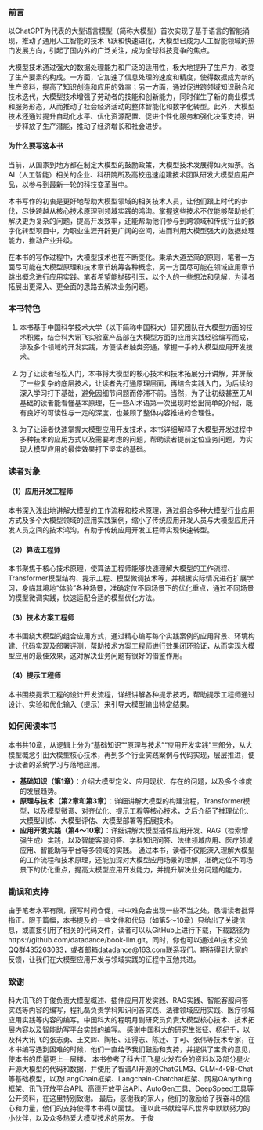 ### 前言
以ChatGPT为代表的大型语言模型（简称大模型）首次实现了基于语言的智能涌现，推动了通用人工智能的技术飞跃和快速进化，大模型已成为人工智能领域的热门发展方向，引起了国内外的广泛关注，成为全球科技竞争的焦点。

大模型技术通过强大的数据处理能力和广泛的适用性，极大地提升了生产力，改变了生产要素的构成。一方面，它加速了信息处理的速度和精度，使得数据成为新的生产资料，提高了知识创造和应用的效率；另一方面，通过促进跨领域知识融合和技术迭代，大模型技术增强了劳动者的技能和创新能力，同时催生了新的商业模式和服务形态，从而推动了社会经济活动的整体智能化和数字化转型。此外，大模型技术还通过提升自动化水平、优化资源配置、促进个性化服务和强化决策支持，进一步释放了生产潜能，推动了经济增长和社会进步。

#### 为什么要写这本书




当前，从国家到地方都在制定大模型的鼓励政策，大模型技术发展得如火如荼。各AI（人工智能）相关的企业、科研院所及高校迅速组建技术团队研发大模型应用产品，以参与到最新一轮的科技变革当中。

本书写作的初衷是更好地帮助大模型领域的相关技术人员，让他们跟上时代的步伐，尽快跨越从核心技术原理到领域实践的鸿沟。掌握这些技术不仅能够帮助他们解决更为复杂的问题，提高开发效率，还能帮助他们参与到跨领域和传统行业的数字化转型项目中，为职业生涯开辟更广阔的空间，进而利用大模型强大的数据处理能力，推动产业升级。

在本书的写作过程中，大模型技术也在不断变化。秉承大道至简的原则，笔者一方面尽可能在大模型原理和技术章节统筹各种概念，另一方面尽可能在领域应用章节跳出概念进行应用实践。笔者希望能抛砖引玉，以个人的一些想法和见解，为读者拓展出更深入、更全面的思路去解决业务问题。

### 本书特色
1. 本书基于中国科学技术大学（以下简称中国科大）研究团队在大模型方面的技术积累，结合科大讯飞实验室产品部在大模型方面的应用实践经验编写而成，涉及多个领域的开发实践，方便读者触类旁通，掌握一手的大模型应用开发技术。

2. 为了让读者轻松入门，本书将大模型的核心技术和技术拓展分开讲解，并屏蔽了一些复杂的底层技术，让读者先打通原理层面，再结合实践入门，为后续的深入学习打下基础，避免因细节问题而停滞不前。当然，为了让初级甚至无AI基础的读者能看懂基本原理，在一些AI术语第一次出现时给出简单的介绍，既有良好的可读性与一定的深度，也兼顾了整体内容推进的合理性。 

3. 为了让读者快速掌握大模型应用开发技术，本书详细解释了大模型开发过程中多种技术的应用方式以及需要考虑的问题，帮助读者提前定位业务问题，为实现大模型应用的最佳效果打下坚实的基础。

### 读者对象
#### （1）应用开发工程师
本书深入浅出地讲解大模型的工作流程和技术原理，通过组合多种大模型行业应用方式及多个大模型领域的应用实践案例，缩小了传统应用开发人员与大模型应用开发人员之间的技术鸿沟，有助于传统应用开发工程师实现快速转型。
#### （2）算法工程师 
本书聚焦于核心技术原理，使算法工程师能够快速理解大模型的工作流程、Transformer模型结构、提示工程、模型微调技术等，并根据实际情况进行扩展学习，身临其境地“体验”各种场景，准确定位不同场景下的优化重点，通过不同场景的模型微调实践，快速适配合适的模型优化方法。 
#### （3）技术方案工程师 
本书围绕大模型的组合应用方式，通过精心编写每个实践案例的应用背景、环境构建、代码实现及部署评测，帮助技术方案工程师进行效果闭环验证，从而实现大模型应用的最佳效果，这对解决业务问题有很好的借鉴作用。 
#### （4）提示工程师 
本书围绕提示工程的设计开发流程，详细讲解各种提示技巧，帮助提示工程师通过设计、实验和优化输入（提示）来引导大模型输出特定结果。 

### 如何阅读本书
本书共10章，从逻辑上分为“基础知识”“原理与技术”“应用开发实践”三部分，从大模型概念引出大模型核心技术，再到多个行业实践案例与代码实现，层层推进，便于读者的系统学习与落地应用。
- **基础知识（第1章）**：介绍大模型定义、应用现状、存在的问题，以及多个维度的发展趋势。
- **原理与技术（第2章和第3章）**：详细讲解大模型的构建流程，Transformer模型，以及模型微调、对齐优化、提示工程等核心技术，之后介绍了推理优化、大模型训练、大模型评估、大模型部署等拓展技术。 
- **应用开发实践（第4～10章）**：详细讲解大模型插件应用开发、RAG（检索增强生成）实践，以及智能客服问答、学科知识问答、法律领域应用、医疗领域应用、智能助写平台等多领域的实践。
通过本书，读者不仅能深入理解大模型的工作流程和技术原理，还能加深对大模型应用场景的理解，准确定位不同场景下的优化重点，提高大模型应用开发能力，并提升解决业务问题的能力。

### 勘误和支持
由于笔者水平有限，撰写时间仓促，书中难免会出现一些不当之处，恳请读者批评指正。限于篇幅，本书提及的一些文件和代码（如第5～10章）只给出了关键信息，或直接引用了相关的代码文件，读者可以从GitHub上进行下载，下载路径为https://github.com/datadance/book-llm.git。同时，你也可以通过AI技术交流QQ群435263033，或者邮箱datadance@163.com联系我们。期待得到大家的反馈，让我们在大模型应用开发与领域实践的征程中互勉共进。

### 致谢
科大讯飞的于俊负责大模型概述、插件应用开发实践、RAG实践、智能客服问答实践等内容的编写，程礼磊负责学科知识问答实践、法律领域应用实践、医疗领域应用实践等内容的编写。中国科大的程明月副研究员负责大模型核心技术、技术拓展内容以及智能助写平台实践的编写。
感谢中国科大的研究生张征、杨纪千，以及科大讯飞的张志勇、王文辉、陶柘、汪得志、陈迁、丁可、张伟等技术专家，在本书编写遇到困难的时候，他们一直给予我们鼓励和支持，并提供了宝贵的意见，使本书的质量更上一层楼。
本书参考了科大讯飞星火发布会的资料以及部分星火开源大模型的代码和数据，并使用了智谱AI开源的ChatGLM3、GLM-4-9B-Chat等基础模型，以及LangChain框架、Langchain-Chatchat框架、网易QAnything框架、讯飞开放平台API、高德开放平台API、AutoGen工具、DeepSpeed工具等公开资料，在这里特别致谢。
最后，感谢我的家人，他们的激励给了我奋斗的信心和力量，他们的支持使得本书得以面世。
谨以此书献给平凡世界中默默努力的小伙伴，以及众多热爱大模型技术的朋友。
于俊
